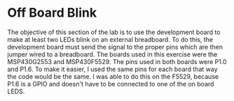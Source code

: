 # Off Board Blink
The objective of this section of the lab is to use the development board to make at least two LEDs blink on an external breadboard. To do this, the development board must send the signal to the proper pins which are then jumper wired to a breadboard. The boards used in this exercise were the MSP430G2553 and MSP430F5529. The pins used in both boards were P1.0 and P1.6. To make it easier, I used the same pins for each board that way the code would be the same. I was able to do this on the F5529, because P1.6 is a GPIO and doesn't have to be connected to one of the on board LEDS. 
